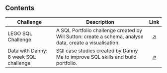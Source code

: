 ## Contents

| Challenge | Description | Link |
|----------|----------|:----------:|
| LEGO SQL Challenge | A SQL Portfolio challenge created by Will Sutton: create a schema, analyse data, create a visualisation. | [↗️](https://github.com/duonglindaa/SQL_challenges/tree/main/LEGO%20SQL%20Challenge) |
| Data with Danny: 8 week SQL challenge | SQl case studies created by Danny Ma to improve SQL skills and build portfolio. | [↗️](https://github.com/duonglindaa/SQL_challenges/tree/main/Data%20with%20Danny-%208%20week%20challenge) |

